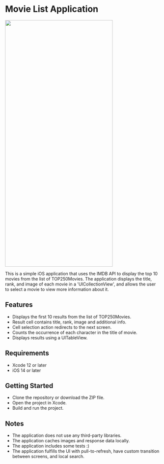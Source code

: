 # Movie List Application
<img src="https://user-images.githubusercontent.com/75310530/234407425-dd4330ab-f640-4293-b479-5efb3ebfa7f4.png" width="350" height="800">

This is a simple iOS application that uses the IMDB API to display the top 10 movies from the list of TOP250Movies. The application displays the title, rank, and image of each movie in a 'UICollectionView', and allows the user to select a movie to view more information about it.

## Features
- Displays the first 10 results from the list of TOP250Movies.
- Result cell contains title, rank, image and additional info.
- Cell selection action redirects to the next screen.
- Counts the occurrence of each character in the title of movie.
- Displays results using a UITableView.
## Requirements
- Xcode 12 or later
- iOS 14 or later
## Getting Started
- Clone the repository or download the ZIP file.
- Open the project in Xcode.
- Build and run the project.
## Notes
- The application does not use any third-party libraries.
- The application caches images and response data locally.
- The application includes some tests :)
- The application fulfills the UI with pull-to-refresh, have custom transition between screens, and local search.
